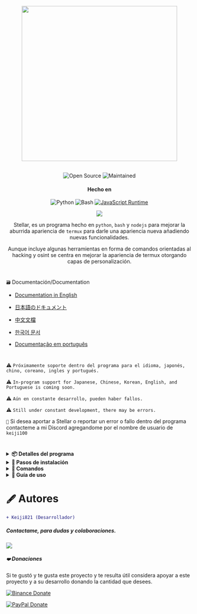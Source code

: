 <p align= "center"> <kbd> <img  src="https://i.pinimg.com/originals/02/87/d3/0287d3ba8b3330fca99f69e2001d3168.gif?semt=ais_hybrid&w=740"width="420"> </kbd><br><br>

<div align="center">

![Open Source](https://img.shields.io/badge/Open_Source-3DA639?style=for-the-badge&logo=open-source-initiative&logoColor=white) ![Maintained](https://img.shields.io/badge/Mentenido%20(Sí)-2ea44f?style=for-the-badge)

<h4>Hecho en</h4>

![Python](https://img.shields.io/badge/Python-3776AB?style=for-the-badge&logo=python&logoColor=white)
![Bash](https://img.shields.io/badge/Shell_Script-121011?style=for-the-badge&logo=gnu-bash&logoColor=white)
[![JavaScript Runtime](https://img.shields.io/badge/JavaScript_Runtime-Node.js-yellow?style=for-the-badge&logo=javascript&logoColor=white&color=f7df1e&labelColor=000000)](https://nodejs.org/)


</div>

<div align="center">
    <img src="https://img.shields.io/badge/Stellar-6C00FF?style=for-the-badge&logo=stellar&logoColor=white&labelColor=121212"><br>
    <strong></strong>
  </div>

<div align="center">

Stellar, es un programa hecho en `python`, `bash` y `nodejs` para mejorar la aburrida apariencia de `termux` para darle una apariencia nueva añadiendo nuevas funcionalidades.

Aunque incluye algunas herramientas en forma de comandos orientadas al hacking y osint se centra en mejorar la apariencia de termux otorgando capas de personalización.

</div>

#

`🗃️` Documentación/Documentation 

- [Documentation in English](https://github.com/Keiji821/Stellar/blob/master/docs/README_English.md)

- [日本語のドキュメント](https://github.com/Keiji821/Stellar/blob/master/docs/README_Japanese.md)

- [中文文檔](https://github.com/Keiji821/Stellar/blob/master/docs/README_Chinese.md)

- [한국어 문서](https://github.com/Keiji821/Stellar/blob/master/docs/README_Korean.md)

- [Documentação em português](https://github.com/Keiji821/Stellar/blob/master/docs/README_Portuguese.md)

#

⚠️ `Próximamente soporte dentro del programa para el idioma, japonés, chino, coreano, ingles y portugués.`

⚠️ `In-program support for Japanese, Chinese, Korean, English, and Portuguese is coming soon.`

⚠️ `Aún en constante desarrollo, pueden haber fallos.`

⚠️ `Still under constant development, there may be errors.`

`📌` Si desea aportar a Stellar o reportar un error o fallo dentro del programa contacteme a mi Discord agregandome por el nombre de usuario de `keiji100`

#

<details>
<summary><b>📦 Detalles del programa</b></summary>
• Nombre del programa: Stellar
• Fecha de creación: 01/06/2024
• Versión: v0.0.0 (Aún en desarrollo)
• Tamaño del programa: 17mb
• Idiomas del programa: Solo español
• Creador: Keiji821

</details>

<details>
<summary><b>🔖 Pasos de instalación</b></summary>

##### Para instalar Stellar debe seguir los siguientes pasos:

```shell script
pkg update && pkg upgrade
```

```shell script
pkg install git -y
```

```shell script
git clone https://github.com/Keiji821/Stellar
```

```shell script
cd Stellar
```

```shell script
bash install.sh
```

##### Luego de ejecutar el `bash install.sh` todo se instalará automáticamente ¡asegurese de tener una buena conexión a internet para la correcta instalación! luego de haberse instalado Stellar su sesión de Termux de reiniciará, es recomendable que cierres Termux luego de instalar Stellar para que funcione correctamente `TOR`

</details>

<details>
<summary><b>🔌 Comandos</b></summary>

##### Stellar OS ofrece una selección de comandos, orientados al osint y hacking, estos comandos son de uso opcional el propósito principal de este proyecto es darle una nueva cara a termux sin necesidad de nada complejo, los comandos (scripts) que incluye Stellar OS son los siguientes:
  

#### `🔧` Sistema
| Comando       | Descripción |  
|--------------|-------------|  
| `reload`     | Recarga el banner del sistema. |  
| `user-config`         | Personaliza el banner y tu perfil de Stellar. |  
| `uninstall`  | Desinstala Stellar por completo. |  
| `update`     | Actualiza Stellar desde GitHub. |  
| `bash`       | Reinicia la sesión de terminal. |  
| `history -c` | Elimina el historial de comandos de la terminal. |  
| `reset`      | Restablece la terminal a su estado inicial. |  
| `my`         | Muestra tu perfil de Stellar. |  

#### `🛠️` Utilidades
| Comando          | Descripción |  
|-----------------|-------------|  
| `ia`            | Servicio de IA con API gratuita. |  
| `ia-image`      | Generador de imágenes con IA. |  
| `traductor`     | Traducción en tiempo real. |  
| `myip`          | Muestra tu IP pública. |  
| `passwordgen`   | Genera contraseñas seguras. |  
| `encrypt-file`  | Encripta archivos. |  

#### `📡` OSINT (Búsqueda de información)  
| Comando          | Descripción |  
|-----------------|-------------|  
| `ipinfo`        | Obtiene información de una IP. |  
| `urlinfo`       | Analiza URLs. |  
| `userfinder`    | Busca usuarios en múltiples plataformas. |  
| `phoneinfo`     | Obtiene información de un número telefónico. |  
| `metadatainfo`  | Extrae metadatos de archivos. |  
| `emailsearch`   | Búsqueda de correos electrónicos. |  

#### `📱` Discord
| Comando               | Descripción |  
|----------------------|-------------|  
| `userinfo`           | Obtiene información de un usuario (ID). |  
| `serverinfo`         | Obtiene información de un servidor (ID). |  
| `searchinvites`      | Busca invitaciones de Discord. |  
| `inviteinfo`         | Analiza enlaces de invitación. |  
| `role-mapper`        | Mapea roles usando el ID del servidor. |  
| `mutual-servers`     | Verifica servidores en común entre usuarios. |  
| `webhook-mass-spam`  | Envía mensajes masivos a un webhook. |  
| `mass-delete-channels` | Elimina canales masivamente (en servidores propios). |  

#### `📸` Instagram OSINT 
| Comando          | Descripción |  
|-----------------|-------------|  
| `profileinfo`   | Extrae metadatos de perfiles de Instagram. |  

#### `🛡️` Pentesting 
| Comando       | Descripción |  
|--------------|-------------|  
| `ddos`       | Realiza un ataque DDoS (IP + puerto). |  
| `tunnel`     | Expone una imagen que captura la IP del visitante. |  

##### Stellar también incluye en segundo plano una capa de protección con `TOR` ejecutándose en todo momento en su termux para su anonimato.

</details>

<details>
<summary><b>📄 Guía de uso</b></summary>

##### El uso es simple, se instala y empiece a usar su termux como normalmente lo hace y con el comando `user-config` puede modificar aspectos del banner ya sea hacer que se muestre el arte ascii que usted desee así como ponerle color y también un fondo ya sea de color blanco o cualquier otro.

##### El comando `user-config` también permite modificar el tema de termux el tema de fondo ya sea para cambiar el fondo oscuro que tiene por uno blanco o azul.

</details>

#

# `🖋️` Autores

```diff
+ Keiji821 (Desarrollador)
```

##### Contactame, para dudas y colaboraciones.

<p align="left">
  <a href="https://discord.com/users/983476283491110932">
<img src="https://img.shields.io/badge/Discord-Keiji-%235865F2?style=for-the-badge&logo=discord&logoColor=white">
  </a>
</p>

##### `❤️` Donaciones 

Si te gustó y te gusta este proyecto y te resulta útil considera apoyar a este proyecto y a su desarrollo donando la cantidad que desees.


[![Binance Donate](https://img.shields.io/badge/Binance%20Pay-F0B90B?style=for-the-badge&logo=binance&logoColor=white&label=Donate&labelColor=black&message=763579717)](https://pay.binance.com/en)

[![PayPal Donate](https://img.shields.io/badge/PayPal-00457C?style=for-the-badge&logo=paypal&logoColor=white&label=Donate&labelColor=003087&message=felixdppdcg69@gmail.com)](https://paypal.me/felixdppdcg69)
